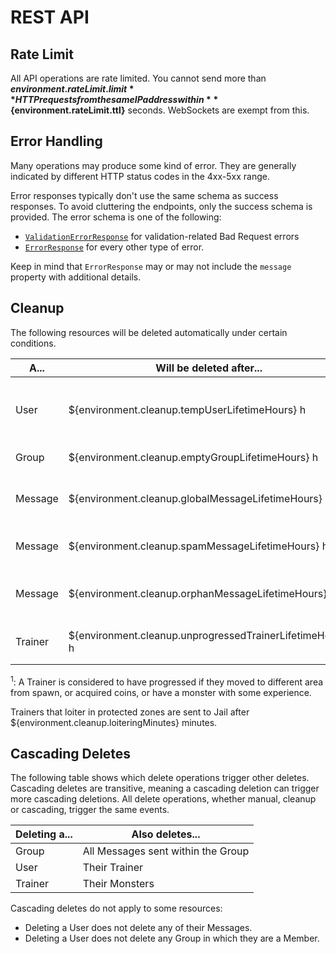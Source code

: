# REST API

## Rate Limit

All API operations are rate limited.
You cannot send more than **${environment.rateLimit.limit}** HTTP requests
from the same IP address within **${environment.rateLimit.ttl}** seconds.
WebSockets are exempt from this.

## Error Handling

Many operations may produce some kind of error.
They are generally indicated by different HTTP status codes in the 4xx-5xx range.

Error responses typically don't use the same schema as success responses.
To avoid cluttering the endpoints, only the success schema is provided.
The error schema is one of the following:

* [`ValidationErrorResponse`](#model-ValidationErrorResponse) for validation-related Bad Request errors
* [`ErrorResponse`](#model-ErrorResponse) for every other type of error.

Keep in mind that `ErrorResponse` may or may not include the `message` property with additional details.

## Cleanup

The following resources will be deleted automatically under certain conditions.

| A...    | Will be deleted after...                                  | If...                             |
|---------|-----------------------------------------------------------|-----------------------------------|
| User    | ${environment.cleanup.tempUserLifetimeHours} h            | they seem to be for temporary use |
| Group   | ${environment.cleanup.emptyGroupLifetimeHours} h          | it has no messages                |
| Message | ${environment.cleanup.globalMessageLifetimeHours} h       | it was posted in a global channel |
| Message | ${environment.cleanup.spamMessageLifetimeHours} h         | it appears to be spam             |
| Message | ${environment.cleanup.orphanMessageLifetimeHours} h       | the sender was deleted            |
| Trainer | ${environment.cleanup.unprogressedTrainerLifetimeHours} h | they did not progress<sup>1</sup> |

<sup>1</sup>: A Trainer is considered to have progressed if they moved to different area from spawn,
or acquired coins, or have a monster with some experience.

Trainers that loiter in protected zones are sent to Jail after ${environment.cleanup.loiteringMinutes} minutes.

## Cascading Deletes

The following table shows which delete operations trigger other deletes.
Cascading deletes are transitive, meaning a cascading deletion can trigger more cascading deletions.
All delete operations, whether manual, cleanup or cascading, trigger the same events.

| Deleting a... | Also deletes...                    |
|---------------|------------------------------------|
| Group         | All Messages sent within the Group |
| User          | Their Trainer                      |
| Trainer       | Their Monsters                     |

Cascading deletes do not apply to some resources:

* Deleting a User does not delete any of their Messages.
* Deleting a User does not delete any Group in which they are a Member.
